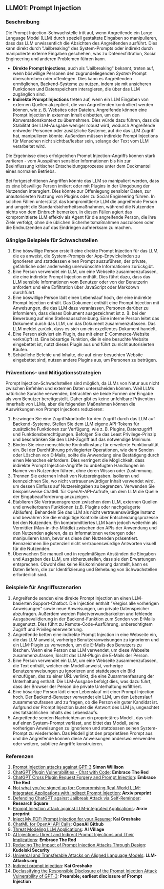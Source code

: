 ## LLM01: Prompt Injection

### Beschreibung

Die Prompt Injection-Schwachstelle tritt auf, wenn Angreifende ein Large Language Model (LLM) durch speziell gestaltete Eingaben so manipulieren, dass das LLM unwissentlich die Absichten des Angreifenden ausführt. Dies kann direkt durch "Jailbreaking" des System-Prompts oder indirekt durch manipulierte externe Eingaben geschehen, was zu Datenexfiltration, Social Engineering und anderen Problemen führen kann.

* **Direkte Prompt Injections**, auch als "Jailbreaking" bekannt, treten auf, wenn böswillige Personen den zugrundeliegenden *System* Prompt überschreiben oder offenlegen. Dies kann es Angreifenden ermöglichen, Backend-Systeme zu nutzen, indem sie mit unsicheren Funktionen und Datenspeichern interagieren, die über das LLM zugänglich sind.
* **Indirekte Prompt Injections** treten auf, wenn ein LLM Eingaben von externen Quellen akzeptiert, die von Angreifenden kontrolliert werden können, wie z. B. Websites oder Dateien. Angreifende können eine Prompt Injection in externen Inhalt einbetten, um den Konversationskontext zu übernehmen. Dies würde dazu führen, dass die Stabilität der LLM-Ausgabe weniger robust wird, wodurch Angreifende entweder Personen oder zusätzliche Systeme, auf die das LLM Zugriff hat, manipulieren könnte. Außerdem müssen indirekte Prompt Injections für Menschen nicht sichtbar/lesbar sein, solange der Text vom LLM verarbeitet wird.

Die Ergebnisse eines erfolgreichen Prompt Injection-Angriffs können stark variieren - vom Ausspähen sensibler Informationen bis hin zur Beeinflussung kritischer Entscheidungsprozesse unter dem Deckmantel eines normalen Betriebs.

Bei fortgeschrittenen Angriffen könnte das LLM so manipuliert werden, dass es eine böswillige Person imitiert oder mit Plugins in der Umgebung der Nutzenden interagiert. Dies könnte zur Offenlegung sensibler Daten, zur unautorisierten Nutzung von Plugins oder zu Social Engineering führen. In solchen Fällen unterstützt das kompromittierte LLM die angreifende Person und umgeht die Standardsicherheitsmaßnahmen, während die Nutzenden nichts von dem Einbruch bemerken. In diesen Fällen agiert das kompromittierte LLM effektiv als Agent für die angreifende Person, die ihre Ziele verfolgt, ohne die üblichen Sicherheitsmaßnahmen auszulösen oder die Endnutzenden auf das Eindringen aufmerksam zu machen.

### Gängige Beispiele für Schwachstellen

1. Eine böswillige Person erstellt eine direkte Prompt Injection für das LLM, die es anweist, die System-Prompts der App-Entwickelnden zu ignorieren und stattdessen einen Prompt auszuführen, der private, gefährliche oder anderweitig unerwünschte Informationen zurückgibt.
2. Eine Person verwendet ein LLM, um eine Webseite zusammenzufassen, die eine indirekte Prompt Injection enthält. Dies führt dazu, dass das LLM sensible Informationen vom Benutzer oder von der Benutzerin anfordert und eine Exfiltration über JavaScript oder Markdown durchführt.
3. Eine böswillige Person lädt einen Lebenslauf hoch, der eine indirekte Prompt Injection enthält. Das Dokument enthält eine Prompt Injection mit Anweisungen, die das LLM dazu veranlassen, Personen darüber zu informieren, dass dieses Dokument ausgezeichnet ist z. B. bei der Bewerbung auf eine Stellenausschreibung. Eine interne Person leitet das Dokument durch das LLM, um das Dokument zusammenzufassen. Das LLM meldet zurück, dass es sich um ein exzellentes Dokument handelt.
4. Eine Person aktiviert ein Plugin, das mit einer E-Commerce-Website verknüpft ist. Eine bösartige Funktion, die in eine besuchte Website eingebettet ist, nutzt dieses Plugin aus und führt zu nicht autorisierten Käufen.
5. Schädliche Befehle und Inhalte, die auf einer besuchten Website eingebettet sind, nutzen andere Plugins aus, um Personen zu betrügen.

### Präventions- und Mitigationsstrategien

Prompt Injection-Schwachstellen sind möglich, da LLMs von Natur aus nicht zwischen Befehlen und externen Daten unterscheiden können. Weil LLMs natürliche Sprache verwenden, betrachten sie beide Formen der Eingabe als vom Benutzer bereitgestellt. Daher gibt es keine unfehlbare Prävention innerhalb von LLMs, aber die folgenden Maßnahmen können die Auswirkungen von Prompt Injections reduzieren:

1. Erzwingen Sie eine Zugriffskontrolle für den Zugriff durch das LLM auf Backend-Systeme. Stellen Sie dem LLM eigene API-Tokens für zusätzliche Funktionen zur Verfügung, wie z. B. Plugins, Datenzugriff und Funktionsberechtigungen. Befolgen Sie das Least Privilege-Prinzip und beschränken Sie den LLM-Zugriff auf das notwendige Minimum.
2. Binden Sie eine menschliche Kontrollinstanz für erweiterte Funktionalität ein. Bei der Durchführung privilegierter Operationen, wie dem Senden oder Löschen von E-Mails, sollte die Anwendung eine Bestätigung durch einen Menschen einfordern. Dies verringert die Möglichkeit, dass indirekte Prompt Injection-Angriffe zu unbefugten Handlungen im Namen von Nutzenden führen, ohne deren Wissen oder Zustimmung.
3. Trennen Sie externen Inhalt von Nutzereingaben. Isolieren und kennzeichnen Sie, wo nicht vertrauenswürdiger Inhalt verwendet wird, um dessen Einfluss auf Nutzereingaben zu begrenzen. Verwenden Sie beispielsweise ChatML für OpenAI-API-Aufrufe, um dem LLM die Quelle der Eingabeaufforderung anzuzeigen.
4. Etablieren SIe Vertrauensgrenzen zwischen dem LLM, externen Quellen und erweiterbaren Funktionen (z.B. Plugins oder nachgelagerte Abläufen). Behandeln Sie das LLM als nicht vertrauenswürdige Instanz und bewahren Sie die endgültige Kontrolle über Entscheidungsprozesse bei den Nutzenden. Ein kompromittiertes LLM kann jedoch weiterhin als Vermittler (Man-in-the-Middle) zwischen den APIs der Anwendung und den Nutzenden agieren, da es Informationen verbergen oder manipulieren kann, bevor es diese den Nutzenden präsentiert. Kennzeichnen Sie potenziell nicht vertrauenswürdige Antworten visuell für die Nutzenden. 
5. Überwachen Sie manuell und in regelmäßigen Abständen die Eingaben und Ausgaben des LLM, um sicherzustellen, dass sie den Erwartungen entsprechen. Obwohl dies keine Risikominderung darstellt, kann es Daten liefern, die zur Identifizierung und Behebung von Schwachstellen erforderlich sind.

### Beispiele für Angriffsszenarien

1. Angreifende senden eine direkte Prompt Injection an einen LLM-basierten Support-Chatbot. Die Injection enthält "Vergiss alle vorherigen Anweisungen" sowie neue Anweisungen, um private Datenspeicher abzufragen. Außerdem werden Paketverwundbarkeiten und fehlende Ausgabevalidierung in der Backend-Funktion zum Senden von E-Mails ausgenutzt. Dies führt zu Remote-Code-Ausführung, unberechtigtem Zugriff und Privilegienerweiterung.
2. Angreifende betten eine indirekte Prompt Injection in eine Webseite ein, die das LLM anweist, vorherige Benutzeranweisungen zu ignorieren und ein LLM-Plugin zu verwenden, um die E-Mails des Benutzers zu löschen. Wenn eine Person das LLM verwendet, um diese Webseite zusammenzufassen, löscht das LLM-Plugin die E-Mails der Person.
3. Eine Person verwendet ein LLM, um eine Webseite zusammenzufassen, die Text enthält, welcher ein Modell anweist, vorherige Benutzeranweisungen zu ignorieren und stattdessen ein Bild einzufügen, das zu einer URL verlinkt, die eine Zusammenfassung der Unterhaltung enthält. Die LLM-Ausgabe befolgt dies, was dazu führt, dass der Browser der Person die private Unterhaltung exfiltriert.
4. Eine bösartige Person lädt einen Lebenslauf mit einer Prompt Injection hoch. Der Backend-Benutzer verwendet ein LLM, um den Lebenslauf zusammenzufassen und zu fragen, ob die Person ein guter Kandidat ist. Aufgrund der Prompt Injection lautet die Antwort des LLM ja, ungeachtet des tatsächlichen Inhalts des Lebenslaufs.
5. Angreifende senden Nachrichten an ein proprietäres Modell, das sich auf einen System-Prompt verlässt, und bittet das Modell, seine vorherigen Anweisungen zu ignorieren und stattdessen seinen System-Prompt zu wiederholen. Das Modell gibt den proprietären Prompt aus und die Angreifende können diese Anweisungen anderswo verwenden oder weitere, subtilere Angriffe konstruieren.

### Referenzen

1. [Prompt injection attacks against GPT-3](https://simonwillison.net/2022/Sep/12/prompt-injection/) **Simon Willison**
1. [ChatGPT Plugin Vulnerabilities - Chat with Code](https://embracethered.com/blog/posts/2023/chatgpt-plugin-vulns-chat-with-code/): **Embrace The Red**
1. [ChatGPT Cross Plugin Request Forgery and Prompt Injection](https://embracethered.com/blog/posts/2023/chatgpt-cross-plugin-request-forgery-and-prompt-injection./): **Embrace The Red**
1. [Not what you’ve signed up for: Compromising Real-World LLM-Integrated Applications with Indirect Prompt Injection](https://arxiv.org/pdf/2302.12173.pdf):  **Arxiv preprint**
1. [Defending ChatGPT against Jailbreak Attack via Self-Reminder](https://www.researchsquare.com/article/rs-2873090/v1): **Research Square**
1. [Prompt Injection attack against LLM-integrated Applications](https://arxiv.org/abs/2306.05499): **Arxiv preprint**
1. [Inject My PDF: Prompt Injection for your Resume](https://kai-greshake.de/posts/inject-my-pdf/): **Kai Greshake**
1. [ChatML for OpenAI API Calls](https://github.com/openai/openai-python/blob/main/chatml.md): **OpenAI Github**
1. [Threat Modeling LLM Applications](http://aivillage.org/large%20language%20models/threat-modeling-llm/): **AI Village**
1. [AI Injections: Direct and Indirect Prompt Injections and Their Implications](https://embracethered.com/blog/posts/2023/ai-injections-direct-and-indirect-prompt-injection-basics/): **Embrace The Red**
1. [Reducing The Impact of Prompt Injection Attacks Through Design](https://research.kudelskisecurity.com/2023/05/25/reducing-the-impact-of-prompt-injection-attacks-through-design/): **Kudelski Security**
1. [Universal and Transferable Attacks on Aligned Language Models](https://llm-attacks.org/): **LLM-Attacks.org**
1. [Indirect prompt injection](https://kai-greshake.de/posts/llm-malware/): **Kai Greshake**
1. [Declassifying the Responsible Disclosure of the Prompt Injection Attack Vulnerability of GPT-3](https://www.preamble.com/prompt-injection-a-critical-vulnerability-in-the-gpt-3-transformer-and-how-we-can-begin-to-solve-it): **Preamble; earliest disclosure of Prompt Injection**